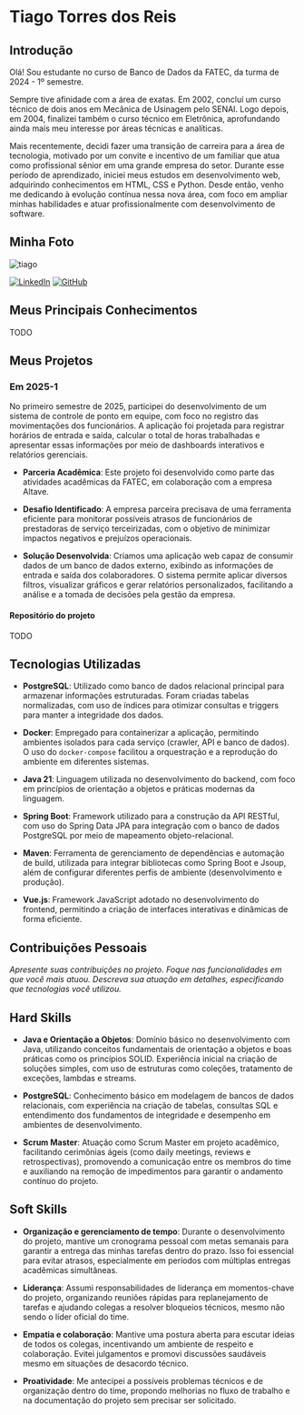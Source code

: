 # Tiago Torres dos Reis

## Introdução

Olá! Sou estudante no curso de Banco de Dados da FATEC, da turma de 2024 - 1º semestre.

Sempre tive afinidade com a área de exatas. Em 2002, concluí um curso técnico de dois anos em Mecânica de Usinagem pelo SENAI. Logo depois, em 2004, finalizei também o curso técnico em Eletrônica, aprofundando ainda mais meu interesse por áreas técnicas e analíticas.

Mais recentemente, decidi fazer uma transição de carreira para a área de tecnologia, motivado por um convite e incentivo de um familiar que atua como profissional sênior em uma grande empresa do setor. Durante esse período de aprendizado, iniciei meus estudos em desenvolvimento web, adquirindo conhecimentos em HTML, CSS e Python. Desde então, venho me dedicando à evolução contínua nessa nova área, com foco em ampliar minhas habilidades e atuar profissionalmente com desenvolvimento de software.

## Minha Foto

![tiago](https://github.com/user-attachments/assets/2715b681-6533-41bd-a176-4ec9130a1a90)

[![LinkedIn](https://img.shields.io/badge/LinkedIn-0077B5?style=for-the-badge&logo=linkedin&logoColor=white)](https://www.linkedin.com/in/tiago-torres-dos-reis/) [![GitHub](https://img.shields.io/badge/GitHub-100000?style=for-the-badge&logo=github&logoColor=white)](https://github.com/TiagoTReis)

## Meus Principais Conhecimentos

TODO

## Meus Projetos

### Em 2025-1

No primeiro semestre de 2025, participei do desenvolvimento de um sistema de controle de ponto em equipe, com foco no registro das movimentações dos funcionários. A aplicação foi projetada para registrar horários de entrada e saída, calcular o total de horas trabalhadas e apresentar essas informações por meio de dashboards interativos e relatórios gerenciais.

- **Parceria Acadêmica**: Este projeto foi desenvolvido como parte das atividades acadêmicas da FATEC, em colaboração com a empresa Altave.

- **Desafio Identificado**: A empresa parceira precisava de uma ferramenta eficiente para monitorar possíveis atrasos de funcionários de prestadoras de serviço terceirizadas, com o objetivo de minimizar impactos negativos e prejuízos operacionais.

- **Solução Desenvolvida**: Criamos uma aplicação web capaz de consumir dados de um banco de dados externo, exibindo as informações de entrada e saída dos colaboradores. O sistema permite aplicar diversos filtros, visualizar gráficos e gerar relatórios personalizados, facilitando a análise e a tomada de decisões pela gestão da empresa.


#### Repositório do projeto

TODO

## Tecnologias Utilizadas

- **PostgreSQL**: Utilizado como banco de dados relacional principal para armazenar informações estruturadas. Foram criadas tabelas normalizadas, com uso de índices para otimizar consultas e triggers para manter a integridade dos dados.

- **Docker**: Empregado para containerizar a aplicação, permitindo ambientes isolados para cada serviço (crawler, API e banco de dados). O uso do `docker-compose` facilitou a orquestração e a reprodução do ambiente em diferentes sistemas.

- **Java 21**: Linguagem utilizada no desenvolvimento do backend, com foco em princípios de orientação a objetos e práticas modernas da linguagem.

- **Spring Boot**: Framework utilizado para a construção da API RESTful, com uso do Spring Data JPA para integração com o banco de dados PostgreSQL por meio de mapeamento objeto-relacional.

- **Maven**: Ferramenta de gerenciamento de dependências e automação de build, utilizada para integrar bibliotecas como Spring Boot e Jsoup, além de configurar diferentes perfis de ambiente (desenvolvimento e produção).

- **Vue.js**: Framework JavaScript adotado no desenvolvimento do frontend, permitindo a criação de interfaces interativas e dinâmicas de forma eficiente.

## Contribuições Pessoais

*Apresente suas contribuições no projeto. Foque nas funcionalidades em que você mais atuou. Descreva sua atuação em detalhes, especificando que tecnologias você utilizou.*

## Hard Skills

- **Java e Orientação a Objetos**: Domínio básico no desenvolvimento com Java, utilizando conceitos fundamentais de orientação a objetos e boas práticas como os princípios SOLID. Experiência inicial na criação de soluções simples, com uso de estruturas como coleções, tratamento de exceções, lambdas e streams.

- **PostgreSQL**: Conhecimento básico em modelagem de bancos de dados relacionais, com experiência na criação de tabelas, consultas SQL e entendimento dos fundamentos de integridade e desempenho em ambientes de desenvolvimento.

- **Scrum Master**: Atuação como Scrum Master em projeto acadêmico, facilitando cerimônias ágeis (como daily meetings, reviews e retrospectivas), promovendo a comunicação entre os membros do time e auxiliando na remoção de impedimentos para garantir o andamento contínuo do projeto.

## Soft Skills

- **Organização e gerenciamento de tempo**: Durante o desenvolvimento do projeto, mantive um cronograma pessoal com metas semanais para garantir a entrega das minhas tarefas dentro do prazo. Isso foi essencial para evitar atrasos, especialmente em períodos com múltiplas entregas acadêmicas simultâneas.

- **Liderança**: Assumi responsabilidades de liderança em momentos-chave do projeto, organizando reuniões rápidas para replanejamento de tarefas e ajudando colegas a resolver bloqueios técnicos, mesmo não sendo o líder oficial do time.

- **Empatia e colaboração**: Mantive uma postura aberta para escutar ideias de todos os colegas, incentivando um ambiente de respeito e colaboração. Evitei julgamentos e promovi discussões saudáveis mesmo em situações de desacordo técnico.

- **Proatividade**: Me antecipei a possíveis problemas técnicos e de organização dentro do time, propondo melhorias no fluxo de trabalho e na documentação do projeto sem precisar ser solicitado.


